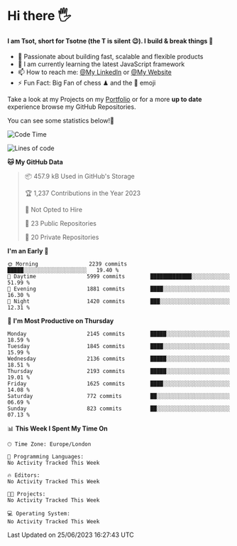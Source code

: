 # Hi there :raised_hand_with_fingers_splayed:
#### I am Tsot, short for Tsotne (the T is silent :wink:). I build & break things :space_invader:
- :telescope: Passionate about building fast, scalable and flexible products
- :seedling: I am currently learning the latest JavaScript framework 
- :mailbox: How to reach me: [@My LinkedIn](https://www.linkedin.com/in/tsotne-gvadzabia/) or [@My Website](https://tsotne.co.uk/contact)
- :zap: Fun Fact: Big Fan of chess ♟ and the 👾 emoji

Take a look at my Projects on my [Portfolio](https://tsotne.co.uk/) or for a more **up to date** experience browse my GitHub Repositories.

You can see some statistics below!:space_invader:
<!--START_SECTION:waka-->
![Code Time](http://img.shields.io/badge/Code%20Time-761%20hrs%202%20mins-blue)

![Lines of code](https://img.shields.io/badge/From%20Hello%20World%20I%27ve%20Written-6.1%20million%20lines%20of%20code-blue)

**🐱 My GitHub Data** 

> 📦 457.9 kB Used in GitHub's Storage 
 > 
> 🏆 1,237 Contributions in the Year 2023
 > 
> 🚫 Not Opted to Hire
 > 
> 📜 23 Public Repositories 
 > 
> 🔑 20 Private Repositories 
 > 
**I'm an Early 🐤** 

```text
🌞 Morning                2239 commits        █████░░░░░░░░░░░░░░░░░░░░   19.40 % 
🌆 Daytime                5999 commits        █████████████░░░░░░░░░░░░   51.99 % 
🌃 Evening                1881 commits        ████░░░░░░░░░░░░░░░░░░░░░   16.30 % 
🌙 Night                  1420 commits        ███░░░░░░░░░░░░░░░░░░░░░░   12.31 % 
```
📅 **I'm Most Productive on Thursday** 

```text
Monday                   2145 commits        █████░░░░░░░░░░░░░░░░░░░░   18.59 % 
Tuesday                  1845 commits        ████░░░░░░░░░░░░░░░░░░░░░   15.99 % 
Wednesday                2136 commits        █████░░░░░░░░░░░░░░░░░░░░   18.51 % 
Thursday                 2193 commits        █████░░░░░░░░░░░░░░░░░░░░   19.01 % 
Friday                   1625 commits        ████░░░░░░░░░░░░░░░░░░░░░   14.08 % 
Saturday                 772 commits         ██░░░░░░░░░░░░░░░░░░░░░░░   06.69 % 
Sunday                   823 commits         ██░░░░░░░░░░░░░░░░░░░░░░░   07.13 % 
```


📊 **This Week I Spent My Time On** 

```text
🕑︎ Time Zone: Europe/London

💬 Programming Languages: 
No Activity Tracked This Week

🔥 Editors: 
No Activity Tracked This Week

🐱‍💻 Projects: 
No Activity Tracked This Week

💻 Operating System: 
No Activity Tracked This Week
```


 Last Updated on 25/06/2023 16:27:43 UTC
<!--END_SECTION:waka-->
